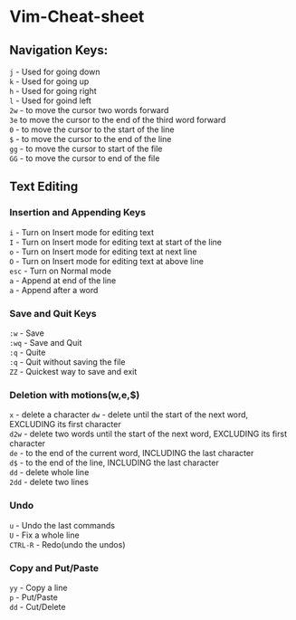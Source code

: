 # Vim-Cheat-sheet

## Navigation Keys:
`j` - Used for going down  
`k` - Used for going up  
`h` - Used for going right  
`l` - Used for goind left  
`2w` - to move the cursor two words forward  
`3e`  to move the cursor to the end of the third word forward  
`0` - to move the cursor to the start of the line  
`$` - to move the cursor to the end of the line  
`gg` - to move the cursor to start of the file  
`GG` - to move the cursor to end of the file  

## Text Editing
### Insertion and Appending Keys
`i`   - Turn on Insert mode for editing text  
`I`   - Turn on Insert mode for editing text at start of the line  
`o`   - Turn on Insert mode for editing text at next line  
`O`   - Turn on Insert mode for editing text at above line  
`esc` -  Turn on Normal mode  
`a` - Append at end of the line  
`a` - Append after a word  

### Save and Quit Keys
`:w` - Save  
`:wq` - Save and Quit  
`:q` - Quite  
`:q` - Quit without saving the file  
`ZZ` - Quickest way to save and exit  

### Deletion with motions(w,e,$)
`x` - delete a character
`dw` - delete until the start of the next word, EXCLUDING its first character  
`d2w` - delete two words until the start of the next word, EXCLUDING its first character  
`de` - to the end of the current word, INCLUDING the last character  
`d$` - to the end of the line, INCLUDING the last character  
`dd` - delete whole line  
`2dd` - delete two lines  

### Undo
`u` - Undo the last commands  
`U` - Fix a whole line  
`CTRL-R` - Redo(undo the undos)  

### Copy and Put/Paste
`yy` - Copy a line  
`p` - Put/Paste  
`dd` - Cut/Delete  

